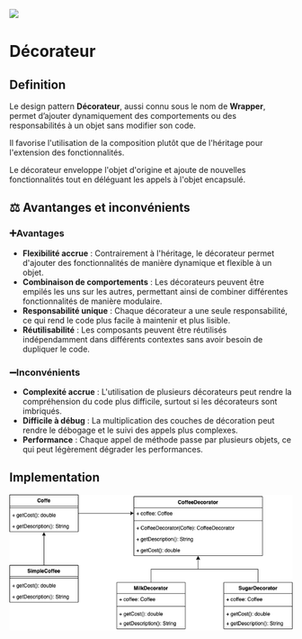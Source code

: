 [![](https://img.shields.io/badge/sfeir.dev-Décorateur-green)]()
# Décorateur
## Definition
Le design pattern **Décorateur**, aussi connu sous le nom de **Wrapper**, permet d’ajouter dynamiquement des comportements ou des responsabilités à un objet sans modifier son code.

Il favorise l'utilisation de la composition plutôt que de l'héritage pour l'extension des fonctionnalités.

Le décorateur enveloppe l'objet d'origine et ajoute de nouvelles fonctionnalités tout en déléguant les appels à l'objet encapsulé.

## ⚖️ Avantanges et inconvénients
### ➕Avantages
- **Flexibilité accrue** : Contrairement à l'héritage, le décorateur permet d'ajouter des fonctionnalités de manière dynamique et flexible à un objet.
- **Combinaison de comportements** : Les décorateurs peuvent être empilés les uns sur les autres, permettant ainsi de combiner différentes fonctionnalités de manière modulaire.
- **Responsabilité unique** : Chaque décorateur a une seule responsabilité, ce qui rend le code plus facile à maintenir et plus lisible.
- **Réutilisabilité** : Les composants peuvent être réutilisés indépendamment dans différents contextes sans avoir besoin de dupliquer le code.
### ➖Inconvénients
- **Complexité accrue** : L'utilisation de plusieurs décorateurs peut rendre la compréhension du code plus difficile, surtout si les décorateurs sont imbriqués.
- **Difficile à débug** : La multiplication des couches de décoration peut rendre le débogage et le suivi des appels plus complexes.
- **Performance** : Chaque appel de méthode passe par plusieurs objets, ce qui peut légèrement dégrader les performances.
## Implementation
![decorator.drawio.png](decorator.drawio.png)